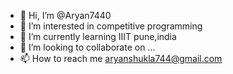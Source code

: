- 👋 Hi, I’m @Aryan7440
- 👀 I’m interested in competitive programming
- 🌱 I’m currently learning IIIT pune,india
- 💞️ I’m looking to collaborate on ...
- 📫 How to reach me aryanshukla744@gmail.com

<!---
Aryan7440/Aryan7440 is a ✨ special ✨ repository because its `README.md` (this file) appears on your GitHub profile.
You can click the Preview link to take a look at your changes.
--->
